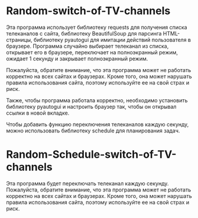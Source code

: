 # Random-switch-of-TV-channels

Эта программа использует библиотеку requests для получения списка телеканалов с сайта, библиотеку BeautifulSoup для парсинга HTML-страницы, библиотеку pyautogui для имитации действий пользователя в браузере. Программа случайно выбирает телеканал из списка, открывает его в браузере, переключает на полноэкранный режим, ожидает 1 секунду и закрывает полноэкранный режим.

Пожалуйста, обратите внимание, что эта программа может не работать корректно на всех сайтах и браузерах. Кроме того, она может нарушать правила использования сайта, поэтому используйте ее на свой страх и риск.

Также, чтобы программа работала корректно, необходимо установить библиотеку pyautogui и настроить браузер так, чтобы он открывал ссылки в новой вкладке.

Чтобы добавить функцию переключения телеканалов каждую секунду, можно использовать библиотеку schedule для планирования задач.

# Random-Schedule-switch-of-TV-channels

Эта программа будет переключать телеканал каждую секунду. Пожалуйста, обратите внимание, что эта программа может не работать корректно на всех сайтах и браузерах. Кроме того, она может нарушать правила использования сайта, поэтому используйте ее на свой страх и риск.
